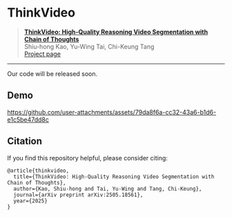 # ThinkVideo 
> [**ThinkVideo: High-Quality Reasoning Video Segmentation with Chain of Thoughts**](https://arxiv.org/abs/2505.18561)      
> Shiu-hong Kao, Yu-Wing Tai, Chi-Keung Tang       
> [Project page](https://cse.hkust.edu.hk/~skao/thinkvideo.html)

---
Our code will be released soon.

## Demo
https://github.com/user-attachments/assets/79da8f6a-cc32-43a6-b1d6-e1c5be47dd8c

## Citation
If you find this repository helpful, please consider citing:
```
@article{thinkvideo,
  title={ThinkVideo: High-Quality Reasoning Video Segmentation with Chain of Thoughts},
  author={Kao, Shiu-hong and Tai, Yu-Wing and Tang, Chi-Keung},
  journal={arXiv preprint arXiv:2505.18561},
  year={2025}
}
```


